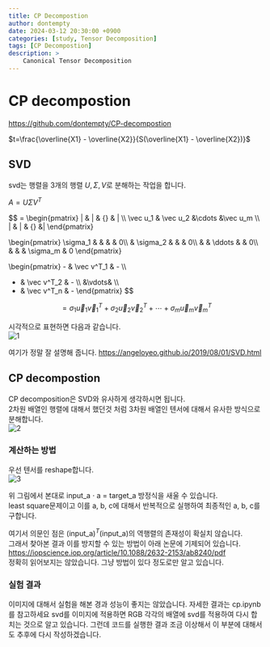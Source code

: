 ```yaml
---
title: CP Decompostion
author: dontempty
date: 2024-03-12 20:30:00 +0900
categories: [study, Tensor Decomposition]
tags: [CP Decompostion]
description: >
    Canonical Tensor Decomposition
---
```


# CP decompostion
<https://github.com/dontempty/CP-decompostion>

$t=\frac{\overline{X1} - \overline{X2}}{S(\overline{X1} - \overline{X2})}$

## SVD
svd는 행렬을 3개의 행렬 $U, \Sigma, V$로 분해하는 작업을 합니다.  

$A = U\Sigma V^T$  

$$
= \begin{pmatrix} |  & | & {} & | \\\\
 \vec u_1 & \vec u_2 &\cdots &\vec u_m \\\\
 |  & | & {} &| \end{pmatrix} 
 
\begin{pmatrix} 
\sigma_1 &  &  &  & 0\\\\
 & \sigma_2 &  &  & 0\\\\
 & & \ddots &     & 0\\\\
 & & & \sigma_m   & 0
\end{pmatrix}

\begin{pmatrix}  - & \vec v^T_1 & - \\\\
- & \vec v^T_2 & - \\\\
  &\vdots& \\\\
- & \vec v^T_n & -
\end{pmatrix}
$$  

$$= \sigma_1 \vec u_1 \vec v_1^T + \sigma_2 \vec u_2 \vec v_2^T +\cdots+ \sigma_m \vec u_m \vec v_m^T $$

시각적으로 표현하면 다음과 같습니다.  
![1](https://github.com/dontempty/tensor-decompostion/assets/155451345/2c256996-2bac-4f43-8a51-a529fe8b8d81)

여기가 정말 잘 설명해 줍니다.
<https://angeloyeo.github.io/2019/08/01/SVD.html>

## CP decompostion 
CP decomposition은 SVD와 유사하게 생각하시면 됩니다.   
2차원 배열인 행렬에 대해서 했던것 처럼 3차원 배열인 텐서에 대해서 유사한 방식으로 분해합니다.   
![2](https://github.com/dontempty/tensor-decompostion/assets/155451345/4380f47d-7bdd-4a5b-a3fc-753f2d8f7c6d)


### 계산하는 방법
우선 텐서를 reshape합니다.  
![3](https://github.com/dontempty/tensor-decompostion/assets/155451345/a6472ae1-c9e6-437d-a5cf-18f9d9005489)

위 그림에서 본대로 input_a $\cdot$ a = target_a 방정식을 새울 수 있습니다.  
least square문제이고 이를 a, b, c에 대해서 반복적으로 실행하여 최종적인 a, b, c를 구합니다.  

여기서 의문인 점은 (input_a)$^{T}$(input_a)의 역행렬의 존재성이 확실치 않습니다.  
그래서 찾아본 결과 이를 방지할 수 있는 방법이 아래 논문에 기제되어 있습니다.  
<https://iopscience.iop.org/article/10.1088/2632-2153/ab8240/pdf>  
정확히 읽어보지는 않았습니다. 그냥 방법이 있다 정도로만 알고 있습니다.

### 실험 결과 
이미지에 대해서 실험을 해본 경과 성능이 좋지는 않았습니다.
자세한 결과는 cp.ipynb를 참고하세요
svd를 이미지에 적용하면 RGB 각각의 배열에 svd를 적용하여 다시 합치는 것으로 알고 있습니다.
그런데 코드를 실행한 결과 조금 이상해서 이 부분에 대해서도 추후에 다시 작성하겠습니다.

